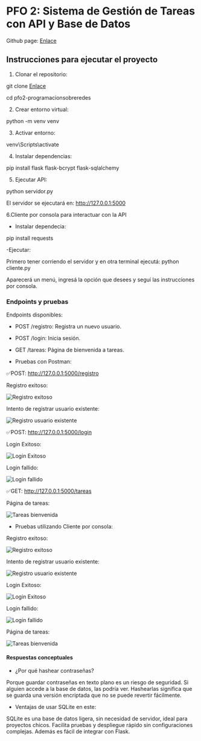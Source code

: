 # PFO 2: Sistema de Gestión de Tareas con API y Base de Datos

Github page: [Enlace](https://iriszamora.github.io/pfo2-programacionsobreredes/)

## Instrucciones para ejecutar el proyecto

1. Clonar el repositorio:

git clone [Enlace](https://github.com/IrisZamora/pfo2-programacionsobreredes.git)

cd pfo2-programacionsobreredes

2. Crear entorno virtual:

python -m venv venv

3. Activar entorno:

venv\Scripts\activate

4. Instalar dependencias: 

pip install flask flask-bcrypt flask-sqlalchemy

5. Ejecutar API: 

python servidor.py

El servidor se ejecutará en: http://127.0.0.1:5000

6.Cliente por consola para interactuar con la API

- Instalar dependecia:

pip install requests

-Ejecutar: 

Primero tener corriendo el servidor y en otra terminal ejecutá: python cliente.py

Aparecerá un menú, ingresá la opción que desees y seguí las instrucciones por consola.


### Endpoints y pruebas

Endpoints disponibles:

- POST /registro: Registra un nuevo usuario.

- POST /login: Inicia sesión.

- GET /tareas: Página de bienvenida a tareas.


- Pruebas con Postman:

✅POST: http://127.0.0.1:5000/registro

Registro exitoso:

![Registro exitoso](capturas/postman/registroExitoso.png)

Intento de registrar usuario existente:

![Registro usuario existente](capturas/postman/usuarioExiste.png)

✅POST: http://127.0.0.1:5000/login

Login Exitoso:

![Login Exitoso](capturas/postman/loginExitoso.png)

Login fallido:

![Login fallido](capturas/postman/credencialesIncorrectas.png)

✅GET: http://127.0.0.1:5000/tareas

Página de tareas:

![Tareas bienvenida](capturas/postman/pantallaTareas.png)

- Pruebas utilizando Cliente por consola:

Registro exitoso:

![Registro exitoso](capturas/clienteConsola/registroExitoso.png)

Intento de registrar usuario existente:

![Registro usuario existente](capturas/clienteConsola/usuarioExiste.png)

Login Exitoso:

![Login Exitoso](capturas/clienteConsola/login.png)

Login fallido:

![Login fallido](capturas/clienteConsola/credencialesIncorrectas.png)

Página de tareas:

![Tareas bienvenida](capturas/clienteConsola/verTareas.png)

#### Respuestas conceptuales

- ¿Por qué hashear contraseñas?

Porque guardar contraseñas en texto plano es un riesgo de seguridad. Si alguien accede a la base de datos, las podría ver. Hashearlas significa que se guarda una versión encriptada que no se puede revertir fácilmente.

- Ventajas de usar SQLite en este:

SQLite es una base de datos ligera, sin necesidad de servidor, ideal para proyectos chicos. Facilita pruebas y despliegue rápido sin configuraciones complejas. Además es fácil de integrar con Flask.











